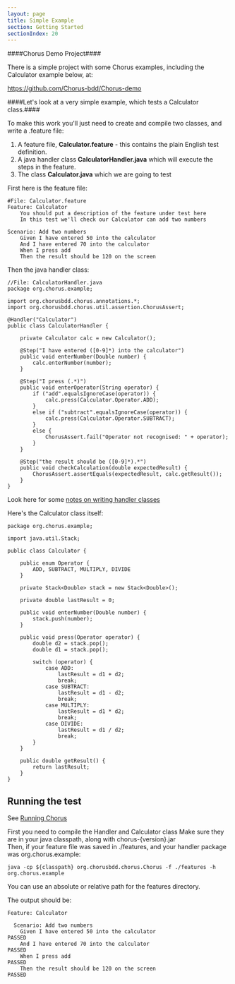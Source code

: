 ```yaml
---
layout: page
title: Simple Example
section: Getting Started
sectionIndex: 20
---
```


####Chorus Demo Project####

There is a simple project with some Chorus examples, including the Calculator example below, at:

https://github.com/Chorus-bdd/Chorus-demo

####Let's look at a very simple example, which tests a Calculator class.####

To make this work you'll just need to create and compile two classes, and write a .feature file:

 1. A feature file, **Calculator.feature** - this contains the plain English test definition.
 2. A java handler class **CalculatorHandler.java** which will execute the steps in the feature.
 3. The class **Calculator.java** which we are going to test  

First here is the feature file:

    #File: Calculator.feature
    Feature: Calculator
        You should put a description of the feature under test here
        In this test we'll check our Calculator can add two numbers

    Scenario: Add two numbers
        Given I have entered 50 into the calculator
        And I have entered 70 into the calculator
        When I press add
        Then the result should be 120 on the screen

Then the java handler class:

    //File: CalculatorHandler.java
    package org.chorus.example;

    import org.chorusbdd.chorus.annotations.*;
    import org.chorusbdd.chorus.util.assertion.ChorusAssert;

    @Handler("Calculator")
    public class CalculatorHandler {

        private Calculator calc = new Calculator();

        @Step("I have entered ([0-9]*) into the calculator")
        public void enterNumber(Double number) {
            calc.enterNumber(number);
        }

        @Step("I press (.*)")
        public void enterOperator(String operator) {
            if ("add".equalsIgnoreCase(operator)) {
                calc.press(Calculator.Operator.ADD);
            }
            else if ("subtract".equalsIgnoreCase(operator)) {
                calc.press(Calculator.Operator.SUBTRACT);
            }
            else {
                ChorusAssert.fail("Operator not recognised: " + operator);
            }
        }

        @Step("the result should be ([0-9]*).*")
        public void checkCalculation(double expectedResult) {
            ChorusAssert.assertEquals(expectedResult, calc.getResult());
        }
    }

Look here for some [notes on writing handler classes](/pages/Handlers/HandlerClasses)

Here's the Calculator class itself:

    package org.chorus.example;

    import java.util.Stack;

    public class Calculator {

        public enum Operator {
            ADD, SUBTRACT, MULTIPLY, DIVIDE
        }

        private Stack<Double> stack = new Stack<Double>();

        private double lastResult = 0;

        public void enterNumber(Double number) {
            stack.push(number);
        }

        public void press(Operator operator) {
            double d2 = stack.pop();
            double d1 = stack.pop();

            switch (operator) {
                case ADD:
                    lastResult = d1 + d2;
                    break;
                case SUBTRACT:
                    lastResult = d1 - d2;
                    break;
                case MULTIPLY:
                    lastResult = d1 * d2;
                    break;
                case DIVIDE:
                    lastResult = d1 / d2;
                    break;
            }
        }

        public double getResult() {
            return lastResult;
        }
    }


## Running the test ##

See [Running Chorus](/pages/RunningChorus/RunningChorus)  

First you need to compile the Handler and Calculator class
Make sure they are in your java classpath, along with chorus-{version}.jar  
Then, if your feature file was saved in ./features, and your handler package was org.chorus.example:

`java -cp ${classpath} org.chorusbdd.chorus.Chorus -f ./features -h org.chorus.example`

You can use an absolute or relative path for the features directory.

The output should be:

    Feature: Calculator

      Scenario: Add two numbers
        Given I have entered 50 into the calculator                          PASSED
        And I have entered 70 into the calculator                            PASSED
        When I press add                                                     PASSED
        Then the result should be 120 on the screen                          PASSED


